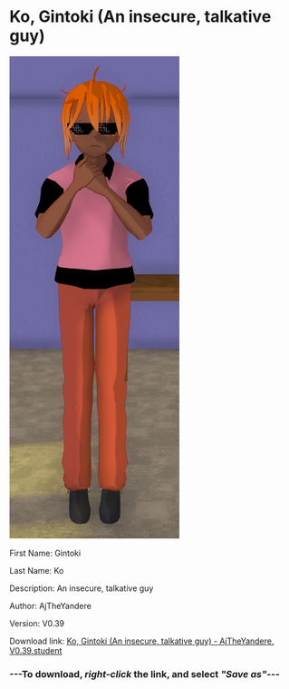 # Ko, Gintoki (An insecure, talkative guy)

<img src = "https://raw.githubusercontent.com/Arbiter1223/Daigaku-Gurashi-Custom-Students/master/Students/Files/Ko%2C%20Gintoki%20(An%20insecure%2C%20talkative%20guy).png">

First Name: Gintoki

Last Name: Ko

Description: An insecure, talkative guy

Author: AjTheYandere

Version: V0.39

Download link: <a href="https://raw.githubusercontent.com/Arbiter1223/Daigaku-Gurashi-Custom-Students/master/Students/Files/Ko%2C%20Gintoki%20(An%20insecure%2C%20talkative%20guy)%20-%20AjTheYandere%2C%20V0.39.student">Ko, Gintoki (An insecure, talkative guy) - AjTheYandere, V0.39.student</a>

### ---**To download, _right-click_ the link, and select _"Save as"_**---
